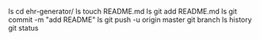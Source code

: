 ls
cd ehr-generator/
ls
touch README.md
ls
git add README.md
ls
git commit -m "add README"
ls
git push -u origin master
git branch
ls
history
git status


